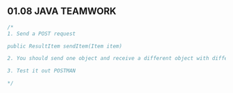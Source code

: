 ## 01.08 JAVA TEAMWORK
```java
/*
1. Send a POST request

public ResultItem sendItem(Item item)

2. You should send one object and receive a different object with different data

3. Test it out POSTMAN

*/
```
